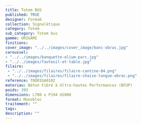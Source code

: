 ```yaml
---
title: Totem BUS 
published: TRUE
designer: Forma6
collection: Signalétique
category: Totem
sub_category: Totem bus
gamme: ORIGAMI
finitions: 
cover_image: "../../images/cover_image/banc-obrac.jpg"
caroussel: 
- "../../images/banquette-elium-parc.jpg"
- "../../images/fauteuil-et-table.jpg"
filaire: 
 - "../../images/filaires/filaire-cantine-04.png"
 - "../../images/filaires/filaire-chaise-longue-obrac.png"
reference: TOORIGA0102
materiau: Béton Fibré à Ultra-hautes Performances (BFUP)
poids: 393
dimensions: L700 x P194 H2000
format: Monobloc
traitement: ""
tags: 
description: ""
---
```

